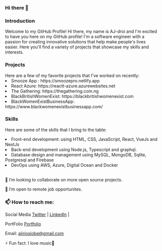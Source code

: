 ### Hi there 👋

<!--
**AJ-droi/AJ-droi** is a ✨ _special_ ✨ repository because its `README.md` (this file) appears on your GitHub profile.

Here are some ideas to get you started:

- 🔭 I’m currently working on ...
- 🌱 I’m currently learning ...
- 👯 I’m looking to collaborate on ...
- 🤔 I’m looking for help with ...
- 💬 Ask me about ...
- 📫 How to reach me: ...
- 😄 Pronouns: ...
- ⚡ Fun fact: ...
-->
<h3>Introduction </h3>
Welcome to my GitHub Profile!
Hi there, my name is AJ-droi and I'm excited to have you here on my GitHub profile! I'm a software engineer with a passion for creating innovative solutions that help make people's lives easier. Here you'll find a variety of projects that showcase my skills and interests.

<h3>Projects </h3>
Here are a few of my favorite projects that I've worked on recently:


  <li> Smooze App : https://smoozepro.netlify.app </li>
  <li> React Azure: https://reactt-azure.azurewebsites.net</li>
  <li> The Gathering: https://thegathering.com.ng </li>
  <li> BlackBritishWomenExist: https://blackbritishwomenexist.com </li>
  <li> BlackWomenExistBusinessApp: https://www.blackwomenexistbusinessapp.com/ </li>

<h3>Skills </h3>

Here are some of the skills that I bring to the table:

<li>Front-end development: using HTML, CSS, JavaScript, React, VueJs and NextJs</li>
<li>Back-end development using Node.js, Typescript and graphql.</li>
<li>Database design and management using MySQL, MongoDB, Sqlite, Postgresql and Firebase </li>
<li>DevOps using AWS, Azure, Digital Ocean and Docker</li>
<br>

👯 I’m looking to collaborate on more open source projects.

👯 I’m open to remote job opportunites.


<h3>📫 How to reach me:</h3>

Social Media
<a href="http://twitter.com/osiobe_ajiri">Twitter</a> | <a href="https://www.linkedin.com/in/ajiri-osiobe-801675184/">LinkedIn</a> | 

PortFolio
<a href="https://ajiriosiobe.netlify.app">Portfolio</a> 

Email: ajiriosiobe@gmail.com

⚡ Fun fact: I love music🥳


